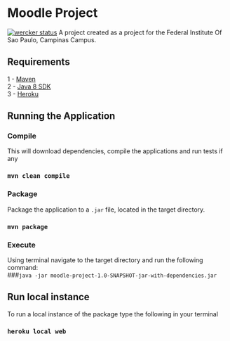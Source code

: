 # Moodle Project
[![wercker status](https://app.wercker.com/status/f137ba8fec964f8602b4b7312afe60c2/s/master "wercker status")](https://app.wercker.com/project/byKey/f137ba8fec964f8602b4b7312afe60c2)
A project created as a project for the Federal Institute Of Sao Paulo, Campinas Campus.

## Requirements
1 -  [Maven](http://maven.apache.org/download.cgi)   
2 - [Java 8 SDK](https://tecadmin.net/install-oracle-java-8-ubuntu-via-ppa/)   
3 - [Heroku](https://devcenter.heroku.com/articles/heroku-cli#download-and-install)

## Running the Application
### Compile 
This will download dependencies, compile the applications and run tests if any   
   
### `mvn clean compile`   
### Package   
Package the application to a `.jar` file, located in the target directory.   


### `mvn package`
### Execute
Using terminal navigate to the target directory and run the following command:    
###`java -jar moodle-project-1.0-SNAPSHOT-jar-with-dependencies.jar`

## Run local instance
To run a local instance of the package type the following in your terminal
### `heroku local web`
